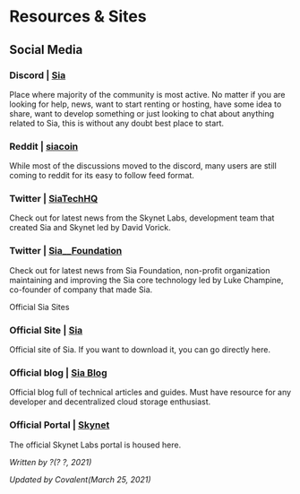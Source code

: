 # Resources & Sites
## Social Media
### Discord | [Sia](https://discord.gg/invite/sia)
Place where majority of the community is most active. No matter if you are looking for help, news, want to start renting or hosting, have some idea to share, want to develop something or just looking to chat about anything related to Sia, this is without any doubt best place to start.

### Reddit | [siacoin](https://reddit.com/r/siacoin)
While most of the discussions moved to the discord, many users are still coming to reddit for its easy to follow feed format.

### Twitter | [SiaTechHQ](https://twitter.com/SiaTechHQ)
Check out for latest news from the Skynet Labs, development team that created Sia and Skynet led by David Vorick.

### Twitter | [Sia__Foundation](https://twitter.com/Sia__Foundation)
Check out for latest news from Sia Foundation, non-profit organization maintaining and improving the Sia core technology led by Luke Champine, co-founder of company that made Sia.

Official Sia Sites
### Official Site | [Sia](https://sia.tech)
Official site of Sia. If you want to download it, you can go directly here.

### Official blog | [Sia Blog](https://blog.sia.tech)
Official blog full of technical articles and guides. Must have resource for any developer and decentralized cloud storage enthusiast.

### Official Portal | [Skynet](https://siasky.net)
The official Skynet Labs portal is housed here.

*Written by ?(? ?, 2021)*

*Updated by Covalent(March 25, 2021)*
